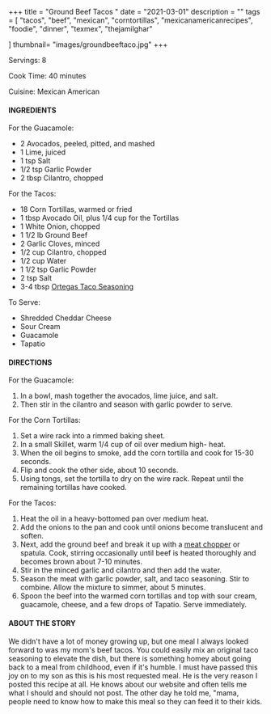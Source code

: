 +++
title = "Ground Beef Tacos " 
date = "2021-03-01"
description = ""
tags = [
    "tacos",
    "beef",
    "mexican",
    "corntortillas",
    "mexicanamericanrecipes",
    "foodie",
    "dinner",
    "texmex",
    "thejamilghar"
    
]
thumbnail= "images/groundbeeftaco.jpg"
+++

Servings: 8 <!--more-->

Cook Time: 40 minutes

Cuisine: Mexican American 

#### INGREDIENTS 

For the Guacamole:

* 2 Avocados, peeled, pitted, and mashed 
* 1 Lime, juiced 
* 1 tsp Salt
* 1/2 tsp Garlic Powder
* 2 tbsp Cilantro, chopped

For the Tacos: 

* 18 Corn Tortillas, warmed or fried 
* 1 tbsp Avocado Oil, plus 1/4 cup for the Tortillas
* 1 White Onion, chopped
* 1 1/2 lb Ground Beef 
* 2 Garlic Cloves, minced
* 1/2 cup Cilantro, chopped 
* 1/2 cup Water
* 1 1/2 tsp Garlic Powder
* 2 tsp Salt 
* 3-4 tbsp [Ortegas Taco Seasoning](https://amzn.to/3q8Va3F) 
 
To Serve: 

* Shredded Cheddar Cheese
* Sour Cream
* Guacamole
* Tapatio

#### DIRECTIONS 

For the Guacamole:

1. In a bowl, mash together the avocados, lime juice, and salt. 
2. Then stir in the cilantro and season with garlic powder to serve. 

For the Corn Tortillas: 

1. Set a wire rack into a rimmed baking sheet. 
2. In a small Skillet, warm 1/4 cup of oil over medium high- heat. 
3. When the oil begins to smoke, add the corn tortilla and cook for 15-30 seconds. 
4. Flip and cook the other side, about 10 seconds. 
5. Using tongs, set the tortilla to dry on the wire rack. Repeat until the remaining tortillas have cooked. 

For the Tacos: 

1. Heat the oil in a heavy-bottomed pan over medium heat. 
2. Add the onions to the pan and cook until onions become translucent and soften. 
3. Next, add the ground beef and break it up with a [meat chopper](https://amzn.to/3bQ2coS) or spatula. Cook, stirring occasionally until beef is heated thoroughly and becomes brown about 7-10 minutes. 
4. Stir in the minced garlic and cilantro and then add the water. 
5. Season the meat with garlic powder, salt, and taco seasoning. Stir to combine. Allow the mixture to simmer, about 5 minutes. 
6. Spoon the beef into the warmed corn tortillas and top with sour cream, guacamole, cheese, and a few drops of Tapatio. Serve immediately.

#### ABOUT THE STORY

We didn't have a lot of money growing up, but one meal I always looked forward to was my mom's beef tacos. You could easily mix an original taco seasoning to elevate the dish, but there is something homey about going back to a meal from childhood, even if it's humble. I must have passed this joy on to my son as this is his most requested meal. He is the very reason I posted this recipe at all. He knows about our website and often tells me what I should and should not post. The other day he told me, "mama, people need to know how to make this meal so they can feed it to their kids.  
